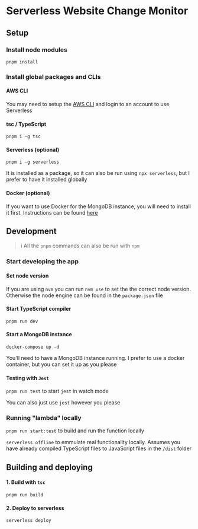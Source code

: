 # Serverless Website Change Monitor

## Setup

### Install node modules

`pnpm install`

### Install global packages and CLIs

#### AWS CLI
You may need to setup the [AWS CLI](https://docs.aws.amazon.com/cli/latest/userguide/getting-started-install.html) and login to an account to use Serverless

#### tsc / TypeScript
`pnpm i -g tsc`

#### Serverless (optional)
`pnpm i -g serverless`

It is installed as a package, so it can also be run using `npx serverless`, but I prefer to have it installed globally

#### Docker (optional)
If you want to use Docker for the MongoDB instance, you will need to install it first. Instructions can be found [here](https://docs.docker.com/engine/install/)

## Development
> ℹ️ All the `pnpm` commands can also be run with `npm`

### Start developing the app

#### Set node version
If you are using `nvm` you can run `nvm use` to set the the correct node version. Otherwise the node engine can be found in the `package.json` file

#### Start TypeScript compiler

`pnpm run dev`

#### Start a MongoDB instance

`docker-compose up -d`

You'll need to have a MongoDB instance running. I prefer to use a docker container, but you can set it up as you please

#### Testing with `Jest`

`pnpm run test` to start `jest` in watch mode

You can also just use `jest` however you please

### Running "lambda" locally
`pnpm run start:test` to build and run the function locally

`serverless offline` to emmulate real functionality locally. Assumes you have already compiled TypeScript files to JavaScript files in the `/dist` folder

## Building and deploying

#### 1. Build with `tsc`

`pnpm run build`

#### 2. Deploy to serverless

`serverless deploy`

